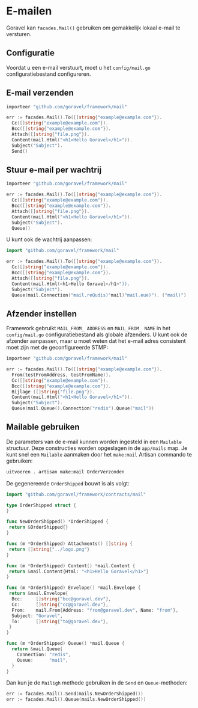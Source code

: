 # E-mailen

Goravel kan `facades.Mail()` gebruiken om gemakkelijk lokaal e-mail te versturen.

## Configuratie

Voordat u een e-mail verstuurt, moet u het `config/mail.go` configuratiebestand configureren.

## E-mail verzenden

```go
importeer "github.com/goravel/framework/mail"

err := facades.Mail().To([]string{"example@example.com"}).
  Cc([]string{"example@example.com"}).
  Bcc([]string{"example@example.com"}).
  Attach([]string{"file.png"}).
  Content(mail.Html("<h1>Hello Goravel</h1>")).
  Subject("Subject").
  Send()
```

## Stuur e-mail per wachtrij

```go
importeer "github.com/goravel/framework/mail"

err := facades.Mail().To([]string{"example@example.com"}).
  Cc([]string{"example@example.com"}).
  Bcc([]string{"example@example.com"}).
  Attach([]string{"file.png"}).
  Content(mail.Html("<h1>Hello Goravel</h1>")).
  Subject("Subject").
  Queue()
```

U kunt ook de wachtrij aanpassen:

```go
import "github.com/goravel/framework/mail"

err := facades.Mail().To([]string{"example@example.com"}).
  Cc([]string{"example@example.com"}).
  Bcc([]string{"example@example.com"}).
  Attach([]string{"file.png"}).
  Content(mail.Html(<h1>Hello Goravel</h1>")).
  Subject("Subject").
  Queue(mail.Connection("mail.reQudis)"mail)"mail.eue)"). ("mail)")
```

## Afzender instellen

Framework gebruikt `MAIL_FROM_ ADDRESS` en `MAIL_FROM_ NAME` in het `config/mail.go` configuratiebestand als globale afzenders.
U kunt ook de afzender aanpassen, maar u moet weten dat het e-mail adres consistent moet zijn met de geconfigureerde
STMP:

```go
importeer "github.com/goravel/framework/mail"

err := facades.Mail().To([]string{"example@example.com"}).
  From(testFromAddress, testFromName)).
  Cc([]string{"example@example.com"}).
  Bcc([]string{"example@example.com"}).
  Bijlage ([]string{"file.png"}).
  Content(mail.Html("<h1>Hello Goravel</h1>")).
  Subject("Subject").
  Queue(mail.Queue().Connection("redis").Queue("mail"))
```

## Mailable gebruiken

De parameters van de e-mail kunnen worden ingesteld in een `Mailable` structuur. Deze constructies worden opgeslagen in de `app/mails` map.
Je kunt snel een `Mailable` aanmaken door het `make:mail` Artisan commando te gebruiken:

```bash
uitvoeren . artisan make:mail OrderVerzonden
```

De gegenereerde `OrderShipped` bouwt is als volgt:

```go
import "github.com/goravel/framework/contracts/mail"

type OrderShipped struct {
}

func NewOrderShipped() *OrderShipped {
 return &OrderShipped{}
}

func (m *OrderShipped) Attachments() []string {
 return []string{"../logo.png"}
}

func (m *OrderShipped) Content() *mail.Content {
 return &mail.Content{Html: "<h1>Hello Goravel</h1>"}
}

func (m *OrderShipped) Envelope() *mail.Envelope {
 return &mail.Envelope{
  Bcc:     []string{"bcc@goravel.dev"},
  Cc:      []string{"cc@goravel.dev"},
  From:    mail.From{Address: "from@goravel.dev", Name: "from"},
  Subject: "Goravel",
  To:      []string{"to@goravel.dev"},
 }
}

func (m *OrderShipped) Queue() *mail.Queue {
  return &mail.Queue{
    Connection: "redis",
    Queue:      "mail",
  }
}
```

Dan kun je de `Mailigh` methode gebruiken in de `Send` en `Queue`-methoden:

```go
err := facades.Mail().Send(mails.NewOrderShipped())
err := facades.Mail().Queue(mails.NewOrderShipped())
```
